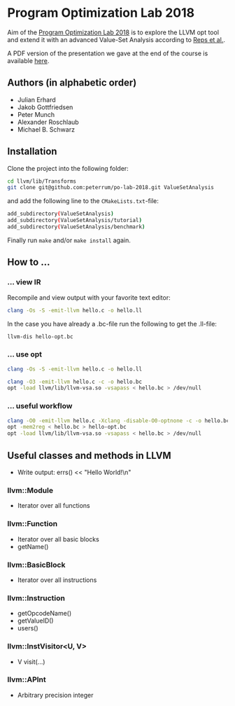 # Program Optimization Lab 2018

Aim of the [Program Optimization Lab 2018](http://www2.in.tum.de/hp/Main?nid=366) 
is to explore the LLVM opt tool and extend it with an advanced Value-Set Analysis
according to [Reps et al.](http://research.cs.wisc.edu/wpis/papers/pepm06.invited.pdf).

A PDF version of the presentation we gave at the end of the course is available [here](https://github.com/peterrum/po-lab-2018/raw/master/documentation/document.pdf).

## Authors (in alphabetic order)

* Julian Erhard
* Jakob Gottfriedsen
* Peter Munch
* Alexander Roschlaub
* Michael B. Schwarz

## Installation

Clone the project into the following folder:
```bash
cd llvm/lib/Transforms
git clone git@github.com:peterrum/po-lab-2018.git ValueSetAnalysis
```

and add the following line to the `CMakeLists.txt`-file:
```bash
add_subdirectory(ValueSetAnalysis)
add_subdirectory(ValueSetAnalysis/tutorial)
add_subdirectory(ValueSetAnalysis/benchmark)
```

Finally run `make` and/or `make install` again.

## How to ...

### ... view IR

Recompile and view output with your favorite text editor: 
```bash
clang -Os -S -emit-llvm hello.c -o hello.ll
```

In the case you have already a .bc-file run the following to get the .ll-file:
```bash
llvm-dis hello-opt.bc
```

### ... use opt
```bash
clang -Os -S -emit-llvm hello.c -o hello.ll
```

```bash
clang -O3 -emit-llvm hello.c -c -o hello.bc
opt -load llvm/lib/llvm-vsa.so -vsapass < hello.bc > /dev/null
```

### ... useful workflow

```bash
clang -O0 -emit-llvm hello.c -Xclang -disable-O0-optnone -c -o hello.bc
opt -mem2reg < hello.bc > hello-opt.bc
opt -load llvm/lib/llvm-vsa.so -vsapass < hello.bc > /dev/null
```

## Useful classes and methods in LLVM

* Write output: errs() << "Hello World!\n"

### llvm::Module
* Iterator over all functions

### llvm::Function
* Iterator over all basic blocks
* getName()

### llvm::BasicBlock
* Iterator over all instructions

### llvm::Instruction
* getOpcodeName()
* getValueID()
* users()

### llvm::InstVisitor<U, V>
* V visit(...)

### llvm::APInt
* Arbitrary precision integer

